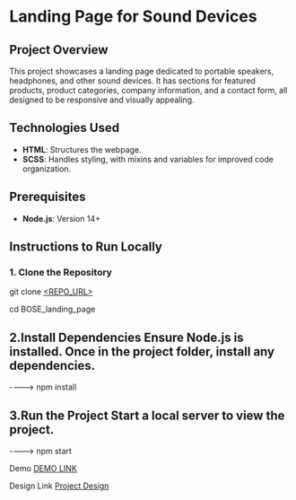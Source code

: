 # Landing Page for Sound Devices

## Project Overview
This project showcases a landing page dedicated to portable speakers, headphones, and other sound devices. It has sections for featured products, product categories, company information, and a contact form, all designed to be responsive and visually appealing.

## Technologies Used
- **HTML**: Structures the webpage.
- **SCSS**: Handles styling, with mixins and variables for improved code organization.

## Prerequisites
- **Node.js**: Version 14+

## Instructions to Run Locally

### 1. Clone the Repository

git clone [<REPO_URL>](https://github.com/v-zagorovskii/BOSE_landing_page.git)

cd BOSE_landing_page

## 2.Install Dependencies Ensure Node.js is installed. Once in the project folder, install any dependencies.

----> npm install

## 3.Run the Project Start a local server to view the project.

----> npm start

Demo
[DEMO LINK](https://v-zagorovskii.github.io/BOSE_landing_page/)

Design Link
[Project Design](https://www.figma.com/design/DtkQmQ797hk0nI4KfMi2Uq/BOSE-New-Version?node-id=6817-399&t=FkD22yRj6UUOoEm3-0)

